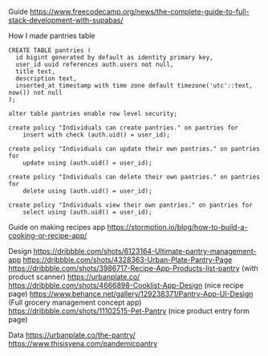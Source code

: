 Guide https://www.freecodecamp.org/news/the-complete-guide-to-full-stack-development-with-supabas/

How I made pantries table

```
CREATE TABLE pantries (
  id bigint generated by default as identity primary key,
  user_id uuid references auth.users not null,
  title text,
  description text,
  inserted_at timestamp with time zone default timezone('utc'::text, now()) not null
);

alter table pantries enable row level security;

create policy "Individuals can create pantries." on pantries for
    insert with check (auth.uid() = user_id);

create policy "Individuals can update their own pantries." on pantries for
    update using (auth.uid() = user_id);

create policy "Individuals can delete their own pantries." on pantries for
    delete using (auth.uid() = user_id);

create policy "Individuals view their own pantries." on pantries for
    select using (auth.uid() = user_id);
```


Guide on making recipes app https://stormotion.io/blog/how-to-build-a-cooking-or-recipe-app/

Design
https://dribbble.com/shots/6123164-Ultimate-pantry-management-app
https://dribbble.com/shots/4328363-Urban-Plate-Pantry-Page
https://dribbble.com/shots/3986717-Recipe-App-Products-list-pantry (with product scanner)
https://urbanplate.co/
https://dribbble.com/shots/4666898-Cooklist-App-Design (nice recipe page)
https://www.behance.net/gallery/129238371/Pantry-App-UI-Design (Full grocery management concept app)
https://dribbble.com/shots/11102515-Pet-Pantry (nice product entry form page)


Data
https://urbanplate.co/the-pantry/
https://www.thisisyena.com/pandemicpantry
